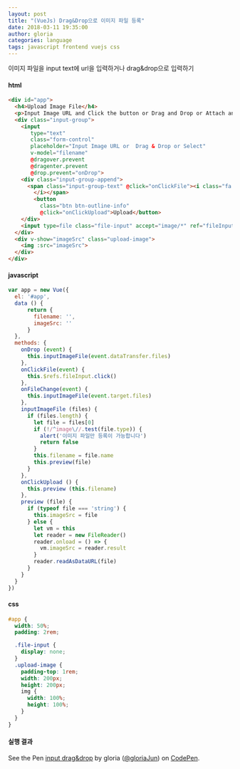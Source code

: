 ```yaml
---
layout: post
title: "(VueJs) Drag&Drop으로 이미지 파일 등록"
date: 2018-03-11 19:35:00
author: gloria
categories: language
tags: javascript frontend vuejs css
---
```


이미지 파일을 input text에 url을 입력하거나 drag&drop으로 입력하기

#### html
```html
<div id="app">
  <h4>Upload Image File</h4>
  <p>Input Image URL and Click the button or Drag and Drop or Attach an Image File</p>
  <div class="input-group">
    <input
       type="text"
       class="form-control"
       placeholder="Input Image URL or  Drag & Drop or Select"
       v-model="filename"
       @dragover.prevent
       @dragenter.prevent
       @drop.prevent="onDrop">
    <div class="input-group-append">
      <span class="input-group-text" @click="onClickFile"><i class="fa fa-paperclip">
        </i></span>
        <button
          class="btn btn-outline-info"
          @click="onClickUpload">Upload</button>
    </div>
    <input type=file class="file-input" accept="image/*" ref="fileInput" @change="onFileChange">
  </div>
  <div v-show="imageSrc" class="upload-image">
    <img :src="imageSrc">
  </div>
</div>
```

#### javascript
```javascript
var app = new Vue({
  el: '#app',
  data () {
      return {
        filename: '',
        imageSrc: ''
      }
  },
  methods: {
    onDrop (event) {
      this.inputImageFile(event.dataTransfer.files)
    },
    onClickFile(event) {
      this.$refs.fileInput.click()
    },
    onFileChange(event) {
      this.inputImageFile(event.target.files)
    },
    inputImageFile (files) {
      if (files.length) {
        let file = files[0]
        if (!/^image\//.test(file.type)) {
          alert('이미지 파일만 등록이 가능합니다')
          return false
        }
        this.filename = file.name
        this.preview(file)
      }
    },
    onClickUpload () {
      this.preview (this.filename)
    },
    preview (file) {
      if (typeof file === 'string') {
        this.imageSrc = file
      } else {
        let vm = this
        let reader = new FileReader()
        reader.onload = () => {
          vm.imageSrc = reader.result
        }
        reader.readAsDataURL(file)
      }
    }
  }
})
```

#### css
```scss
#app {
  width: 50%;
  padding: 2rem;

  .file-input {
    display: none;
  }
  .upload-image {
    padding-top: 1rem;
    width: 200px;
    height: 200px;
    img {
      width: 100%;
      height: 100%;
    }
  }
}
```

#### 실행 결과
<p data-height="265" data-theme-id="0" data-slug-hash="YaXqdQ" data-default-tab="html,result" data-user="gloriaJun" data-embed-version="2" data-pen-title="input drag&drop" class="codepen">See the Pen <a href="https://codepen.io/gloriaJun/pen/YaXqdQ/">input drag&drop</a> by gloria (<a href="https://codepen.io/gloriaJun">@gloriaJun</a>) on <a href="https://codepen.io">CodePen</a>.</p>
<script async src="https://static.codepen.io/assets/embed/ei.js"></script>
